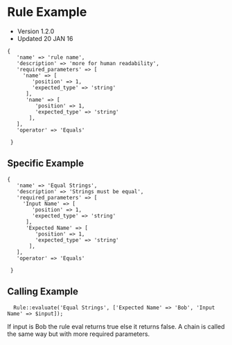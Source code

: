 # Rule Example
- Version 1.2.0
- Updated 20 JAN 16

```
{
   'name' => 'rule name',
   'description' => 'more for human readability',
   'required_parameters' => [
     'name' => [
        'position' => 1,
        'expected_type' => 'string'
      ],
      'name' => [
         'position' => 1,
         'expected_type' => 'string'
       ],
   ],
   'operator' => 'Equals'

 }
```
## Specific Example

```
{
   'name' => 'Equal Strings',
   'description' => 'Strings must be equal',
   'required_parameters' => [
     'Input Name' => [
        'position' => 1,
        'expected_type' => 'string'
      ],
      'Expected Name' => [
         'position' => 1,
         'expected_type' => 'string'
       ],
   ],
   'operator' => 'Equals'

 }
```

## Calling Example
```
  Rule::evaluate('Equal Strings', ['Expected Name' => 'Bob', 'Input Name' => $input]);
```

If input is Bob the rule eval returns true else it returns false. A chain is called the same way but with more required parameters.

